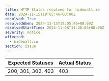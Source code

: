 ```yaml
---
title: HTTP Status resolved for hidewall.io
date: 2024-11-15T19:05:46+00:00Z
resolved: True
resolvedWhen: 2024-11-15T19:05:46+00:00Z
resolvedStartTime: 2024-11-08T11:28:04+00:00Z
severity: notice
affected:
  - hidewall.io
section: issue
---
```


| Expected Statuses | Actual Status  |
|-------------------|----------------|
| 200, 301, 302, 403 | 403 |

